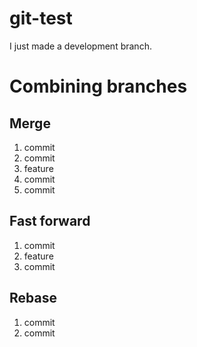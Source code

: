 # git-test

I just made a development branch.

# Combining branches

## Merge

1. commit
2. commit
3. feature
4. commit
5. commit

## Fast forward

1. commit
2. feature
3. commit

## Rebase

1. commit
2. commit
